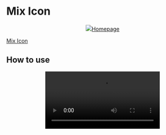 # Mix Icon

<p align="center">
  <a href="https://raw.githubusercontent.com/micaiguai/mix-icon/refs/heads/main/assets/icon.png">
    <img src="https://raw.githubusercontent.com/micaiguai/mix-icon/refs/heads/main/assets/icon.png/>
  </a>
</p>

Mix a icon for your project.

## Homepage
[Mix Icon](https://micaiguai.github.io/mix-icon/)

## How to use
<p align="center">
  <video src='https://raw.githubusercontent.com/micaiguai/mix-icon/refs/heads/main/assets/preview.mp4'/>
</p>
